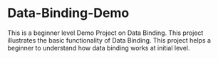 # Data-Binding-Demo
This is a beginner level Demo Project on Data Binding. This project illustrates the basic functionality of Data Binding.
This project helps a beginner to understand how data binding works  at initial level.
